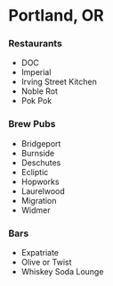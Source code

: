 # Portland, OR

### Restaurants
- DOC
- Imperial
- Irving Street Kitchen
- Noble Rot
- Pok Pok

### Brew Pubs
- Bridgeport
- Burnside
- Deschutes
- Ecliptic
- Hopworks
- Laurelwood
- Migration
- Widmer

### Bars
- Expatriate
- Olive or Twist
- Whiskey Soda Lounge
